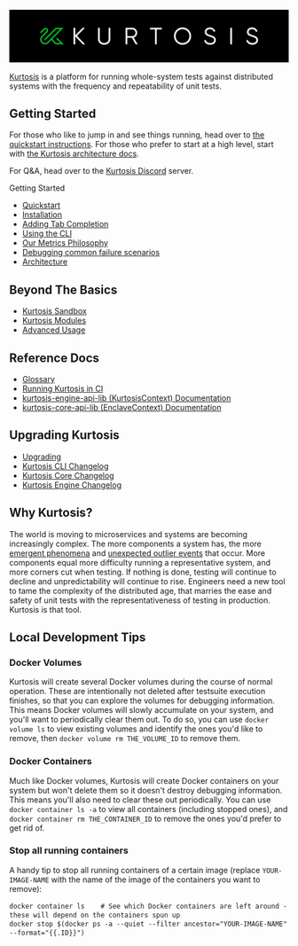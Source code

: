![](./images/horizontal-logo.jpg)

[Kurtosis](https://www.kurtosistech.com) is a platform for running whole-system tests against distributed systems with the frequency and repeatability of unit tests.

Getting Started
---------------
For those who like to jump in and see things running, head over to [the quickstart instructions][quickstart]. For those who prefer to start at a high level, start with [the Kurtosis architecture docs][architecture].

For Q&A, head over to the [Kurtosis Discord](https://discord.gg/6Jjp9c89z9) server.

Getting Started
* [Quickstart][quickstart]
* [Installation][installation-and-upgrading]
* [Adding Tab Completion][adding-tab-completion]
* [Using the CLI][using-the-cli]
* [Our Metrics Philosophy][metrics-philosophy]
* [Debugging common failure scenarios](./debugging-failed-tests.md)
* [Architecture][architecture]

Beyond The Basics
-----------------
* [Kurtosis Sandbox](./sandbox.md)
* [Kurtosis Modules](./modules.md)
* [Advanced Usage](./advanced-usage.md)

Reference Docs
--------------
* [Glossary](./glossary.md)
* [Running Kurtosis in CI](./running-in-ci.md)
* [kurtosis-engine-api-lib (KurtosisContext) Documentation](./kurtosis-engine-server/lib-documentation)
* [kurtosis-core-api-lib (EnclaveContext) Documentation](./kurtosis-core/lib-documentation)

Upgrading Kurtosis
------------------
* [Upgrading][installation-and-upgrading]
* [Kurtosis CLI Changelog](./kurtosis-cli/changelog)
* [Kurtosis Core Changelog](./kurtosis-core/changelog)
* [Kurtosis Engine Changelog](./kurtosis-engine-server/changelog)

Why Kurtosis?
-------------
The world is moving to microservices and systems are becoming increasingly complex. The more components a system has, the more [emergent phenomena](https://en.wikipedia.org/wiki/Emergence) and [unexpected outlier events](https://en.wikipedia.org/wiki/Black_swan_theory) that occur. More components equal more difficulty running a representative system, and more corners cut when testing. If nothing is done, testing will continue to decline and unpredictability will continue to rise. Engineers need a new tool to tame the complexity of the distributed age, that marries the ease and safety of unit tests with the representativeness of testing in production. Kurtosis is that tool.


Local Development Tips
----------------------
### Docker Volumes
Kurtosis will create several Docker volumes during the course of normal operation. These are intentionally not deleted after testsuite execution finishes, so that you can explore the volumes for debugging information. This means Docker volumes will slowly accumulate on your system, and you'll want to periodically clear them out. To do so, you can use `docker volume ls` to view existing volumes and identify the ones you'd like to remove, then `docker volume rm THE_VOLUME_ID` to remove them.

### Docker Containers
Much like Docker volumes, Kurtosis will create Docker containers on your system but won't delete them so it doesn't destroy debugging information. This means you'll also need to clear these out periodically. You can use `docker container ls -a` to view all containers (including stopped ones), and `docker container rm THE_CONTAINER_ID` to remove the ones you'd prefer to get rid of.

### Stop all running containers
A handy tip to stop all running containers of a certain image (replace `YOUR-IMAGE-NAME` with the name of the image of the containers you want to remove):

```
docker container ls    # See which Docker containers are left around - these will depend on the containers spun up
docker stop $(docker ps -a --quiet --filter ancestor="YOUR-IMAGE-NAME" --format="{{.ID}}")
```

[quickstart]: https://github.com/kurtosis-tech/kurtosis-onboarding-experience/tree/master#kurtosis-ethereum-quickstart
[adding-tab-completion]: ./adding-tab-completion.md
[metrics-philosophy]: ./metrics-philosophy.md
[architecture]: ./architecture.md
[installation-and-upgrading]: ./installation.md
[using-the-cli]: ./using-the-cli.md
